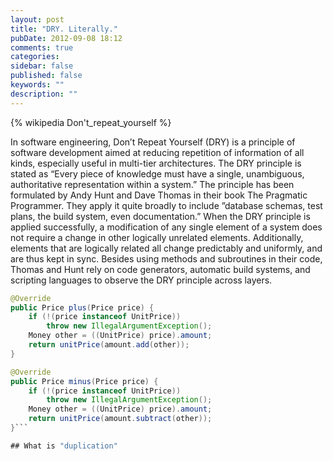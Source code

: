 ```yaml
---
layout: post
title: "DRY. Literally."
pubDate: 2012-09-08 18:12
comments: true
categories:
sidebar: false
published: false
keywords: ""
description: ""
---
```


{% wikipedia Don't_repeat_yourself %}

In software engineering, Don’t Repeat Yourself (DRY) is a principle of software development aimed at reducing repetition of information of all kinds, especially useful in multi-tier architectures. The DRY principle is stated as “Every piece of knowledge must have a single, unambiguous, authoritative representation within a system.” The principle has been formulated by  Andy Hunt and Dave Thomas in their book The Pragmatic Programmer. They apply it quite broadly to include ”database schemas, test plans, the build system, even documentation.” When the DRY principle is applied successfully, a modification of any single element of a system does not require a change in other logically unrelated elements. Additionally, elements that are logically related all change predictably and uniformly, and are thus kept in sync. Besides using methods and subroutines in their code, Thomas and Hunt rely on code generators, automatic build systems, and scripting languages to observe the DRY principle across layers.

``` java
@Override
public Price plus(Price price) {
    if (!(price instanceof UnitPrice))
        throw new IllegalArgumentException();
    Money other = ((UnitPrice) price).amount;
    return unitPrice(amount.add(other));
}
```

``` java
@Override
public Price minus(Price price) {
    if (!(price instanceof UnitPrice))
        throw new IllegalArgumentException();
    Money other = ((UnitPrice) price).amount;
    return unitPrice(amount.subtract(other));
}```

## What is "duplication"
